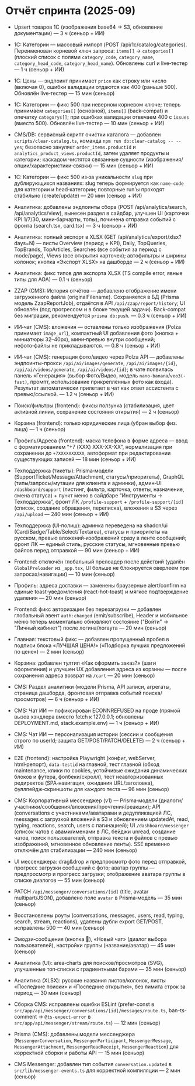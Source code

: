 # Отчёт спринта (2025-09)

- Upsert товаров 1С (изображения base64 → S3, обновление документации) — 3 ч (сеньор + ИИ)
- 1С: Категории — массовый импорт (POST /api/1c/catalog/categories). Переименован корневой ключ запроса: `items[]` → `categories[]` (плоский список с полями `category_code`, `category_name`, `category_head_code`, `category_head_name`). Обновлены curl и live‑тестер — 1 ч (сеньор + ИИ)
- 1С: Цены — эндпоинт принимает `price` как строку или число (включая 0), ошибки валидации отдаются как 400 (раньше 500). Обновлён live‑тестер — 15 мин (сеньор)
- 1С: Категории — фикс 500 при неверном корневом ключе; теперь принимаем `categories[]` (основной), `items[]` (back‑compat) и опечатку `categorys[]`; при ошибках валидации отвечаем 400 с `issues` (вместо 500). Обновлён live‑тестер — 10 мин (сеньор + ИИ)
- CMS/DB: сервисный скрипт очистки каталога — добавлен `scripts/clear-catalog.ts`, команда `npm run db:clear-catalog -- --yes`; безопасно зануляет `order_items.productId` и `analytics_product_views.productId`, затем удаляет продукты и категории; каскадом чистятся связанные сущности (изображения/опции/характеристики‑связки) — 15 мин (сеньор + ИИ)
 - 1С: Категории — фикс 500 из‑за уникальности `slug` при дублирующихся названиях: slug теперь формируется как `name-code` для категории и head‑категории; повторные run'ы проходят стабильно (create/update) — 20 мин (сеньор + ИИ)
 - Аналитика: добавлены эндпоинты сбора (POST /api/analytics/search, /api/analytics/view), вынесен раздел в сайдбар, улучшен UI (карточки KPI 1/7/30, мини‑барчарты, топы), починена отправка событий с фронта (search.tsx, card.tsx) — 3 ч (сеньор + ИИ)
 - Аналитика: полный экспорт в XLSX (GET /api/analytics/export/xlsx?days=N) — листы Overview (период + KPI), Daily, TopQueries, TopBrands, TopArticles, Searches (все события за период с mode/page), Views (все открытия карточек); автофильтры и ширины колонок; кнопка «Экспорт XLSX» на дашборде — 2 ч (сеньор + ИИ)
- Аналитика: фикс типов для экспорта XLSX (TS compile error, явные типы для AOA) — 0.1 ч (сеньор)
- ZZAP (CMS): История отчётов — добавлено отображение имени загруженного файла (originalFilename). Сохраняется в БД (Prisma модель ZzapReportJob), отдаётся в API `/api/zzap/report/history`; UI обновлён (под прогрессом и в блоке текущей задачи). Back‑compat без миграции, рекомендуется `prisma db:push`. — 0.3 ч (сеньор + ИИ)
 - ИИ‑чат (CMS): вложения — оставлены только изображения (Polza принимает `image_url`), компактный UI добавления фото (кнопка + миниатюры 32–40px), мини‑превью внутри сообщений; нефото‑файлы не прикладываются. — 0.8 ч (сеньор + ИИ)
 - ИИ‑чат (CMS): генерация фото/видео через Polza API — добавлены эндпоинты-прокси `/api/ai/images/generate`, `/api/ai/images/{id}`, `/api/ai/videos/generate`, `/api/ai/videos/{id}`; в чате появилась панель «Генерация» (выбор Фото/Видео, модель `nano-banana`/`veo3(-fast)`, промпт, использование прикреплённых фото как входа). Результат автоматически прилетает в чат как ответ ассистента с превью/ссылкой. — 1.2 ч (сеньор + ИИ)
- Поиск/фильтры (frontend): фиксы ползунка (стабилизация, цвет активной линии, сохранение состояния открытия) — 2 ч (сеньор)
- Корзина (frontend): только юридические лица (убран выбор физ. лица) — 1 ч (сеньор)
- Профиль/Адреса (frontend): маска телефона в форме адреса — ввод с форматированием “+7 (XXX) XXX-XX-XX”, нормализация при сохранении до `+7XXXXXXXXXX`, автоформат при редактировании существующих записей — 18 мин (сеньор + ИИ)

 - Техподдержка (тикеты): Prisma‑модели (SupportTicket/Message/Attachment, статусы/приоритеты), GraphQL (типы/запросы/мутации для клиента и админки), админ‑UI `/dashboard/support` (листинг, фильтр, карточка, ответы, назначение, смена статуса) + пункт меню в сайдбаре “Инструменты → Техподдержка”, фронт ЛК `/profile-support` + `/profile-support/[id]` (список, создание обращения, переписка), вложения в S3 через `/api/upload` — 240 мин (сеньор + ИИ)
 - Техподдержка (UI‑полиш): админка переведена на shadcn/ui (Card/Badge/Table/Select/Textarea), статусы и приоритеты на русском, превью вложений‑изображений сразу в ленте сообщений; фронт ЛК — единый стиль, русские статусы, мгновенные превью файлов перед отправкой — 90 мин (сеньор + ИИ)
- Frontend: отключён глобальный прелоадер после действий (удалён `GlobalPreloader` из `_app.tsx`, UI больше не блокируется оверлеем при запросах/навигации) — 10 мин (сеньор)
- Профиль: адреса доставки — заменены браузерные alert/confirm на единые toast‑уведомления (react-hot-toast) и мягкое подтверждение удаления — 20 мин (сеньор)
- Frontend: фикc авторизации без перезагрузки — добавлен глобальный эвент `auth:changed` (emit/subscribe), Header и мобильное меню теперь моментально обновляют состояние ("Войти" → "Личный кабинет") после логина/логаута — 20 мин (сеньор)
- Главная: текстовый фикс — добавлен пропущенный пробел в подписи блока «ЛУЧШАЯ ЦЕНА!» («Подборка лучших предложений по цене») — 2 мин (сеньор)
- Корзина: добавлен тултип «Как оформить заказ?» (шаги оформления) и улучшен UX добавления адреса из корзины — после сохранения адреса возврат на `/cart` — 20 мин (сеньор)
- CMS: Раздел аналитики (модели Prisma, API записи, агрегаты, страница дашборда, фронтовая отправка событий поиска/просмотров) — 6 ч (сеньор + ИИ)
- CMS: Чат ИИ — пофиксирован ECONNREFUSED на проде (прямой вызов хэндлера вместо fetch к 127.0.0.1; обновлены DEPLOYMENT.md, stack.example.env) — 1 ч (сеньор + ИИ)
- CMS: Чат ИИ — персонализация истории (сессии и сообщения строго по userId; защита GET/POST/PATCH/DELETE) — 2 ч (сеньор + ИИ)

 - E2E (frontend): настройка Playwright (конфиг, webServer, html‑репорт), `data-testid` на главной, тест главной (обход maintenance, клики по cookies, устойчивые ожидания динамических блоков и футера, фолбеки/скролл), тест неавторизованных редиректов (SPA‑навигация, ожидания URL/заголовка), фуллпейдж‑скриншоты для каждого теста — 96 мин (сеньор)
 - CMS: Корпоративный мессенджер (v1) — Prisma‑модели (диалоги/участники/сообщения/вложения/прочтения/реакции); API (conversations с участниками/аватарами и дедупликацией ЛС, messages с загрузкой вложений в S3 и обновлением updatedAt, read, typing, reactions, search, users с пагинацией); UI `/dashboard/messenger` (список чатов с авами/именами в ЛС, бейджи unread, создание чатов, поиск пользователей, отправка текста и файлов с превью изображений, мгновенное обновление ленты). SSE временно отключён для стабилизации — 240 мин (сеньор)
  - UI мессенджера: drag&drop и предпросмотр фото перед отправкой, прогресс загрузки сообщений с фото; аватар группы — предпросмотр и прогресс загрузки; отображение аватара группы в списке диалогов — 55 мин (сеньор)
  - PATCH `/api/messenger/conversations/[id]` (title, avatar multipart/JSON), добавлено поле `avatar` в Prisma‑модель — 35 мин (сеньор)
  - Восстановлены роуты (conversations, messages, users, read, typing, search, stream, reactions), удалены дубли export GET/POST, исправлены 500 — 40 мин (сеньор)
  - Эмодзи‑сообщения (кнопка 🙂), «Новый чат» (диалог выбора пользователей), настройки группы (название/аватар) — 45 мин (сеньор)

- Аналитика (UI): area‑charts для поисков/просмотров (SVG), улучшенные топ‑списки с градиентными барами — 35 мин (сеньор)
- Аналитика (XLSX): русские названия листов/колонок, листы «Последние поиски» и «Последние открытия», без лимита строк за период — 30 мин (сеньор)

- Сборка CMS: исправлены ошибки ESLint (prefer-const в `src/app/api/messenger/conversations/[id]/messages/route.ts`, ban-ts-comment → `@ts-expect-error` в `src/app/api/messenger/stream/route.ts`) — 12 мин (сеньор)

- Prisma (CMS): добавлены модели мессенджера (`MessengerConversation`, `MessengerParticipant`, `MessengerMessage`, `MessengerAttachment`, `MessengerReadReceipt`, `MessengerReaction`) для корректной сборки и работы API — 15 мин (сеньор)

- CMS Messenger: добавлен тип события `conversation.updated` в `src/lib/messenger-events.ts` для корректной компиляции — 2 мин (сеньор)

